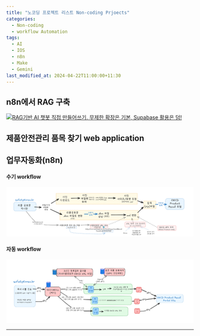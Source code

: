```yaml
---
title: "노코딩 프로젝트 리스트 Non-coding Prjoects"
categories:
  - Non-coding
  - workflow Automation
tags:
  - AI
  - IOS
  - n8n
  - Make
  - Gemini
last_modified_at: 2024-04-22T11:00:00+11:30
---
```



## n8n에서 RAG 구축
[![RAG기반 AI 챗봇 직접 만들어쓰기. 무제한 확장은 기본, Supabase 활용은 덤!](http://img.youtube.com/vi/oHWtm_Z6YmhqiHu2/0.jpg)](https://youtu.be/Fk5pQ0fQkJ0?si=oHWtm_Z6YmhqiHu2) 

## 제품안전관리 품목 찾기 web application 


## 업무자동화(n8n)

#### 수기 workflow
![수기 workflow](/assets/images/OECD%20등록%20수기%20업무%20절차1%20(2).png)

#### 자동 workflow
![자동화 workFlow](/assets/images/OECD%20등록%20자동%20업무%20절차.png)

---

